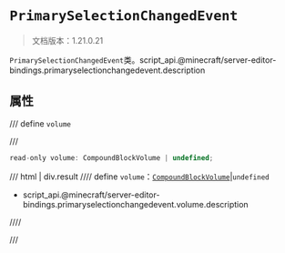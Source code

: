 # `PrimarySelectionChangedEvent`

> 文档版本：1.21.0.21

`PrimarySelectionChangedEvent`类。script_api.@minecraft/server-editor-bindings.primaryselectionchangedevent.description

## 属性

/// define
`volume`


///

```js
read-only volume: CompoundBlockVolume | undefined;
```

/// html | div.result
//// define
`volume`：[`CompoundBlockVolume`](../../server/beta/compoundblockvolume.md)|`undefined`

- script_api.@minecraft/server-editor-bindings.primaryselectionchangedevent.volume.description


////

///

